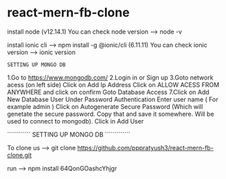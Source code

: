 # react-mern-fb-clone

install node (v12.14.1)
You can check node version --> node -v

install ionic cli --> npm install -g @ionic/cli (6.11.11)
You can check ionic version --> ionic version

`SETTING UP MONGO DB `

1.Go to https://www.mongodb.com/
2.Login in or Sign up
3.Goto network acess (on left side)
Click on Add Ip Address
Click on ALLOW ACESS FROM ANYWHERE and click on confirm
Goto Database Access
7.Click on Add New Database User
Under Password Authentication Enter user name ( For example admin )
Click on Autogenerate Secure Password (Which will genetate the secure password. Copy that and save it somewhere. Will be used to connect to mongodb).
Click in Add User

```````````` SETTING UP MONGO DB `````````````

To clone us --> git clone https://github.com/pppratyush3/react-mern-fb-clone.git

run --> npm install
64QonGOashcYhjgr
